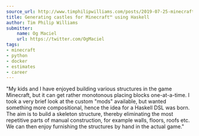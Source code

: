 ```yaml
---
source_url: http://www.timphilipwilliams.com/posts/2019-07-25-minecraft.html
title: Generating castles for Minecraft™ using Haskell
author: Tim Philip Williams
submitter:
    name: Og Maciel
    url: https://twitter.com/OgMaciel
tags:
- minecraft
- python
- docker
- estimates
- career
---
```


"My kids and I have enjoyed building various structures in the game Minecraft, but it can get rather monotonous placing blocks one-at-a-time. I took a very brief look at the custom "mods" available, but wanted something more compositional, hence the idea for a Haskell DSL was born. The aim is to build a skeleton structure, thereby eliminating the most repetitive parts of manual construction, for example walls, floors, roofs etc. We can then enjoy furnishing the structures by hand in the actual game." 
